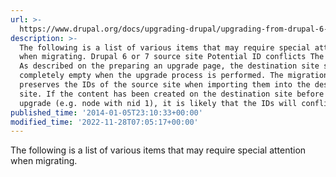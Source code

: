 ```yaml
---
url: >-
  https://www.drupal.org/docs/upgrading-drupal/upgrading-from-drupal-6-or-drupal-7/known-issues-when-upgrading-from-drupal-6-or-7
description: >-
  The following is a list of various items that may require special attention
  when migrating. Drupal 6 or 7 source site Potential ID conflicts The problem
  As described on the preparing an upgrade page, the destination site should be
  completely empty when the upgrade process is performed. The migration process
  preserves the IDs of the source site when importing them into the destination
  site. If the content has been created on the destination site before the
  upgrade (e.g. node with nid 1), it is likely that the IDs will conflict.
published_time: '2014-01-05T23:10:33+00:00'
modified_time: '2022-11-28T07:05:17+00:00'
---
```

The following is a list of various items that may require special attention when migrating.